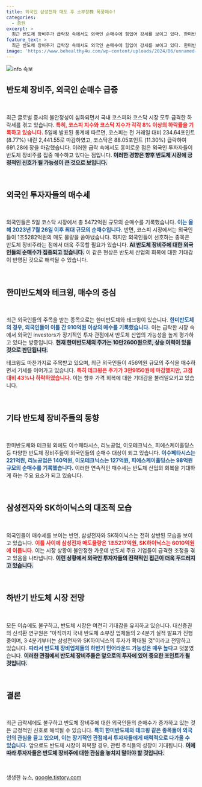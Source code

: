 ```yaml
---
title: 외국인 삼성전자 매도 후 소부장株 폭풍매수!
categories:
  - 증권
excerpt: >
  최근 반도체 장비주가 급락장 속에서도 외국인 순매수에 힘입어 강세를 보이고 있다. 한미반도체, 테크윙 등 주요 종목들이 반전의 기회를 잡을 수 있을지 주목된다.
feature_text: >
  최근 반도체 장비주가 급락장 속에서도 외국인 순매수에 힘입어 강세를 보이고 있다. 한미반도체, 테크윙 등 주요 종목들이 반전의 기회를 잡을 수 있을지 주목된다.
image: 'https://www.behealthy4u.com/wp-content/uploads/2024/06/unnamed-file.png'
---
```


<p><img src="https://www.behealthy4u.com/wp-content/uploads/2024/06/unnamed-file.png" alt="info 속보" /></p>

<h2 data-ke-size="size26">반도체 장비주, 외국인 순매수 급증</h2>

<p data-ke-size="size16">&nbsp;</p>

<p>최근 글로벌 증시의 불안정성이 심화되면서 국내 코스피와 코스닥 시장 모두 급격한 하락세를 겪고 있습니다. <b><span style="color: #ee2323;">특히, 코스피 지수와 코스닥 지수가 각각 8% 이상의 하락률을 기록하고 있습니다.</span></b> 5일에 발표된 통계에 따르면, 코스피는 전 거래일 대비 234.64포인트 (8.77%) 내린 2,441.55로 마감하였고, 코스닥은 88.05포인트 (11.30%) 급락하여 691.28에 장을 마감했습니다. 이러한 급락 속에서도 흥미로운 점은 외국인 투자자들이 반도체 장비주를 집중 매수하고 있다는 점입니다. <b><span style="background-color: #21538527;">이러한 경향은 향후 반도체 시장에 긍정적인 신호가 될 가능성이 큰 것으로 보입니다.</span></b></p>

<p data-ke-size="size16">&nbsp;</p>

<h2 data-ke-size="size26">외국인 투자자들의 매수세</h2>

<p data-ke-size="size16">&nbsp;</p>

<p>외국인들은 5일 코스닥 시장에서 총 5472억원 규모의 순매수를 기록했습니다. <b><span style="color: #1a5490;">이는 올해 2023년 7월 26일 이후 최대 규모의 순매수입니다.</span></b> 반면, 코스피 시장에서는 외국인들이 1조5282억원의 매도 물량을 쏟아냈습니다. 하지만 외국인들이 선호하는 종목은 반도체 장비주라는 점에서 더욱 주목할 필요가 있습니다. <b><span style="background-color: #21538527;">AI 반도체 장비주에 대한 외국인들의 순매수가 집중되고 있습니다.</span></b> 이 같은 현상은 반도체 산업의 회복에 대한 기대감이 반영된 것으로 해석될 수 있습니다.</p>

<p data-ke-size="size16">&nbsp;</p>

<h2 data-ke-size="size26">한미반도체와 테크윙, 매수의 중심</h2>

<p data-ke-size="size16">&nbsp;</p>

<p>최근 외국인들의 주목을 받는 종목으로는 한미반도체와 테크윙이 있습니다. <b><span style="color: #1a5490;">한미반도체의 경우, 외국인들이 이틀 간 910억원 이상의 매수를 기록했습니다.</span></b> 이는 급락한 시장 속에서 외국인 investors가 장기적인 투자 관점에서 반도체 산업의 가능성을 높게 평가하고 있다는 방증입니다. <b><span style="background-color: #21538527;">현재 한미반도체의 주가는 10만2600원으로, 상승 여력이 있을 것으로 판단됩니다.</span></b> </p>

<p>테크윙도 마찬가지로 주목받고 있으며, 최근 외국인들이 456억원 규모의 주식을 매수하면서 기세를 이어가고 있습니다. <b><span style="color: #ee2323;">특히 테크윙은 주가가 3만9150원에 마감했지만, 고점 대비 43%나 하락하였습니다.</span></b> 이는 향후 가격 회복에 대한 기대감을 불러일으키고 있습니다.</p>

<p data-ke-size="size16">&nbsp;</p>

<h2 data-ke-size="size26">기타 반도체 장비주들의 동향</h2>

<p data-ke-size="size16">&nbsp;</p>

<p>한미반도체와 테크윙 외에도 이수페타시스, 리노공업, 이오테크닉스, 피에스케이홀딩스 등 다양한 반도체 장비주들이 외국인들의 순매수 대상이 되고 있습니다. <b><span style="color: #1a5490;">이수페타시스는 221억원, 리노공업은 140억원, 이오테크닉스는 127억원, 피에스케이홀딩스는 98억원 규모의 순매수를 기록했습니다.</span></b> 이러한 연속적인 매수세는 반도체 산업의 회복을 기대하게 하는 주요 요소가 되고 있습니다.</p>

<p data-ke-size="size16">&nbsp;</p>

<h2 data-ke-size="size26">삼성전자와 SK하이닉스의 대조적 모습</h2>

<p data-ke-size="size16">&nbsp;</p>

<p>외국인들이 매수세를 보이는 반면, 삼성전자와 SK하이닉스는 전혀 상반된 모습을 보이고 있습니다. <b><span style="color: #ee2323;">이틀 사이에 삼성전자 매도물량은 1조5217억원, SK하이닉스는 6010억원에 이릅니다.</span></b> 이는 시장 상황이 불안정한 가운데 반도체 주요 기업들이 급격한 조정을 겪고 있음을 나타냅니다. <b><span style="background-color: #21538527;">이런 상황에서 외국인 투자자들의 전략적인 접근이 더욱 두드러지고 있습니다.</span></b></p>

<p data-ke-size="size16">&nbsp;</p>

<h2 data-ke-size="size26">하반기 반도체 시장 전망</h2>

<p data-ke-size="size16">&nbsp;</p>

<p>모든 이슈에도 불구하고, 반도체 시장은 여전히 기대감을 유지하고 있습니다. 대신증권의 신석환 연구원은 "아직까지 국내 반도체 소부장 업체들의 2·4분기 실적 발표가 진행 중이며, 3·4분기부터는 삼성전자와 SK하이닉스의 투자가 확대될 것"이라고 전망하고 있습니다. <b><span style="color: #1a5490;">따라서 반도체 장비업체들의 하반기 턴어라운드 가능성은 매우 높다</span></b>고 덧붙였습니다. <b><span style="background-color: #21538527;">이러한 관점에서 반도체 장비주들은 앞으로의 투자에 있어 중요한 포인트가 될 것입니다.</span></b></p>

<p data-ke-size="size16">&nbsp;</p>

<h2 data-ke-size="size26">결론</h2>

<p data-ke-size="size16">&nbsp;</p>

<p>최근 급락세에도 불구하고 반도체 장비주에 대한 외국인들의 순매수가 증가하고 있는 것은 긍정적인 신호로 해석될 수 있습니다. <b><span style="color: #1a5490;">특히 한미반도체와 테크윙 같은 종목들이 외국인의 관심을 끌고 있으며, 이는 장기적인 관점에서 투자자들에게 매력적으로 다가올 수 있습니다.</span></b> 앞으로도 반도체 시장이 회복할 경우, 관련 주식들의 성장이 기대됩니다. <b><span style="background-color: #21538527;">이에 따라 투자자들은 반도체 장비주에 대한 관심을 놓치지 말아야 할 것입니다.</span></b> </p>

<p data-ke-size="size16">&nbsp;</p>
생생한 뉴스, <a href="https://qoogle.tistory.com" rel="dofollow">qoogle.tistory.com</a>


